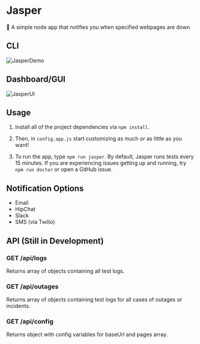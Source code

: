 # Jasper
:tophat: A simple node app that notifies you when specified webpages are down

## CLI
![JasperDemo](http://i.imgur.com/PUNaX5Y.png)

## Dashboard/GUI
![JasperUI](http://i.imgur.com/glbajeu.png)

## Usage
1. Install all of the project dependencies via
```npm install```.

2. Then, in ```config.app.js``` start customizing as much or as little as you want!

3. To run the app, type ```npm run jasper```. By default, Jasper runs tests every 15 minutes. If you are experiencing issues getting up and running, try ```npm run doctor``` or open a GitHub issue.

## Notification Options
* Email
* HipChat
* Slack
* SMS (via Twilio)

## API (Still in Development)

### GET /api/logs
Returns array of objects containing all test logs.

### GET /api/outages
Returns array of objects containing test logs for all cases of outages or incidents.

### GET /api/config
Returns object with config variables for baseUrl and pages array.

